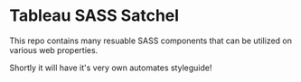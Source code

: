 # Tableau SASS Satchel

This repo contains many resuable SASS components that can be utilized on various
web properties.

Shortly it will have it's very own automates styleguide!
